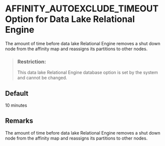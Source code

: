 <!-- loioa448d24284f210159f2192ccbd77d071 -->

# AFFINITY\_AUTOEXCLUDE\_TIMEOUT Option for Data Lake Relational Engine

The amount of time before data lake Relational Engine removes a shut down node from the affinity map and reassigns its partitions to other nodes.



> ### Restriction:  
> This data lake Relational Engine database option is set by the system and cannot be changed.



## Default

10 minutes



## Remarks

The amount of time before data lake Relational Engine removes a shut down node from the affinity map and reassigns its partitions to other nodes.

